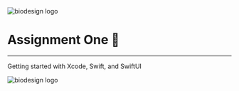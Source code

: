 <img src="https://web.stanford.edu/class/cs342/public/images/github_header.png" alt="biodesign logo">


# Assignment One 🏥
---

Getting started with Xcode, Swift, and SwiftUI


<img src="https://web.stanford.edu/class/cs342/public/images/github_footer.png" alt="biodesign logo">